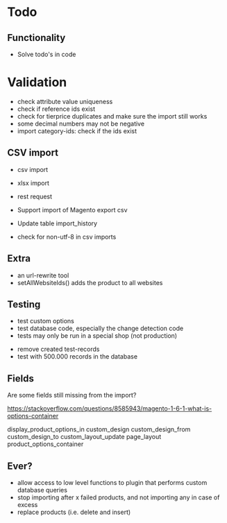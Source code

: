 # Todo

## Functionality

* Solve todo's in code

# Validation

* check attribute value uniqueness
* check if reference ids exist
* check for tierprice duplicates and make sure the import still works
* some decimal numbers may not be negative
* import category-ids: check if the ids exist

## CSV import

* csv import
* xlsx import
* rest request

* Support import of Magento export csv
* Update table import_history
* check for non-utf-8 in csv imports

## Extra

* an url-rewrite tool
* setAllWebsiteIds() adds the product to all websites

## Testing

* test custom options
* test database code, especially the change detection code
* tests may only be run in a special shop (not production)
- remove created test-records
- test with 500.000 records in the database

## Fields

Are some fields still missing from the import?

https://stackoverflow.com/questions/8585943/magento-1-6-1-what-is-options-container

display_product_options_in
custom_design
custom_design_from
custom_design_to
custom_layout_update
page_layout
product_options_container

## Ever?

* allow access to low level functions to plugin that performs custom database queries
* stop importing after x failed products, and not importing any in case of excess
* replace products (i.e. delete and insert)

